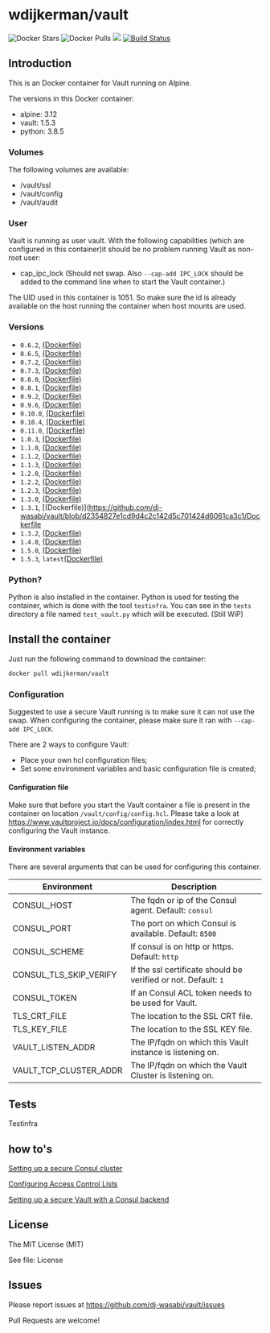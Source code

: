 # wdijkerman/vault

![Docker Stars](https://img.shields.io/docker/stars/wdijkerman/vault.svg) ![Docker Pulls](https://img.shields.io/docker/pulls/wdijkerman/vault.svg) [![](https://images.microbadger.com/badges/image/wdijkerman/vault.svg)](https://microbadger.com/images/wdijkerman/vault "Get your own image badge on microbadger.com") [![Build Status](https://travis-ci.org/dj-wasabi/vault.svg?branch=master)](https://travis-ci.org/dj-wasabi/vault)

## Introduction

This is an Docker container for Vault running on Alpine.

The versions in this Docker container:

* alpine: 3.12
* vault: 1.5.3
* python: 3.8.5

### Volumes

The following volumes are available:

* /vault/ssl
* /vault/config
* /vault/audit

### User

Vault is running as user vault. With the following capabilities (which are configured in this container)it should be no problem running Vault as non-root user:

- cap_ipc_lock (Should not swap. Also `--cap-add IPC_LOCK` should be added to the command line when to start the Vault container.)

The UID used in this container is 1051. So make sure the id is already available on the host running the container when host mounts are used.

### Versions

- `0.6.2`, [(Dockerfile)](https://github.com/dj-wasabi/vault/blob/d4fe374d29508926bed6c188b05c0764016f3a52/Dockerfile)
- `0.6.5`, [(Dockerfile)](https://github.com/dj-wasabi/vault/blob/66494b152453c34e0094517383b2a2e38f5fdb8b/Dockerfile)
- `0.7.2`, [(Dockerfile)](https://github.com/dj-wasabi/vault/blob/de4519d83b9c33a66d4f47dd4c0f688f358834bd/Dockerfile)
- `0.7.3`, [(Dockerfile)](https://github.com/dj-wasabi/vault/blob/14574e99a643df5ea788c080f4407db2c1d682cb/Dockerfile)
- `0.8.0`, [(Dockerfile)](https://github.com/dj-wasabi/vault/blob/99fd6aa38f4e7da3a4cbaa7adf74665b4a6e5f00/Dockerfile)
- `0.8.1`, [(Dockerfile)](https://github.com/dj-wasabi/vault/blob/79b143040f4720610034ea08462957403dce7c9c/Dockerfile)
- `0.9.2`, [(Dockerfile)](https://github.com/dj-wasabi/vault/blob/702f4fc7518d0891386f78d9f8d8f0b2b86893a5/Dockerfile)
- `0.9.6`, [(Dockerfile)](https://github.com/dj-wasabi/vault/blob/c710ab97f1f9e86a273267fec577e320d6ce57ac/Dockerfile)
- `0.10.0`, [(Dockerfile)](https://github.com/dj-wasabi/vault/blob/65320488ca30c444e64b743bbcf154ebf9a5a038/Dockerfile)
- `0.10.4`, [(Dockerfile)](https://github.com/dj-wasabi/vault/blob/1b79dac2c49c6be8a0618d544c2c896ef950a5f8/Dockerfile)
- `0.11.0`, [(Dockerfile)](https://github.com/dj-wasabi/vault/blob/9ad29339d9a3aa6a0cfe2c878673704a14ca1a66/Dockerfile)
- `1.0.3`,  [(Dockerfile)](https://github.com/dj-wasabi/vault/blob/71d20340552532d5b31f0f08144c899b2c3754d6/Dockerfile)
- `1.1.0`,  [(Dockerfile)](https://github.com/dj-wasabi/vault/blob/4cd23aee468f403e92fa553a0fd2924a4ac07738/Dockerfile)
- `1.1.2`,  [(Dockerfile)](https://github.com/dj-wasabi/vault/blob/13c2601e52610fcfce497c7bb4deefcbfaef79f4/Dockerfile)
- `1.1.3`,  [(Dockerfile)](https://github.com/dj-wasabi/vault/blob/dd8e57649842a1ad01133be2b6c5038896a9b456/Dockerfile)
- `1.2.0`,  [(Dockerfile)](https://github.com/dj-wasabi/vault/blob/1792b83ac09b1a812ab687e0cfc3b42ad9b329ea/Dockerfile)
- `1.2.2`,  [(Dockerfile)](https://github.com/dj-wasabi/vault/blob/e59b95ee8f598984027d84097ded789e8cee841b/Dockerfile)
- `1.2.3`,  [(Dockerfile)](https://github.com/dj-wasabi/vault/blob/9c99c9146d19e51e049251af4c4b54e86f90d254/Dockerfile)
- `1.3.0`,  [(Dockerfile)](https://github.com/dj-wasabi/vault/blob/0cb1fd6d67c2d07d06c4865dea357e4eb6b993db/Dockerfile)
- `1.3.1`,  [(Dockerfile)](https://github.com/dj-wasabi/vault/blob/d2354827e1cd9d4c2c142d5c701424d6061ca3c1/Dockerfile
- `1.3.2`,  [(Dockerfile)](https://github.com/dj-wasabi/vault/blob/c1b731dca7138ff74741f151a5d0723f92cbfce7/Dockerfile)
- `1.4.0`,  [(Dockerfile)](https://github.com/dj-wasabi/vault/blob/5f09ab75fedbac1c44e8d919a4bc8c39b564d4ae/Dockerfile)
- `1.5.0`,  [(Dockerfile)](https://github.com/dj-wasabi/vault/blob/a900b8ddc4b63c682ce2c874b24029a63daad3f1/Dockerfile)
- `1.5.3`, `latest`[(Dockerfile)](https://github.com/dj-wasabi/vault/blob/master/Dockerfile)

### Python?

Python is also installed in the container. Python is used for testing the container, which is done with the tool `testinfra`.
You can see in the `tests` directory a file named `test_vault.py` which will be executed. (Still WiP)

## Install the container

Just run the following command to download the container:

```bash
docker pull wdijkerman/vault
```

### Configuration

Suggested to use a secure Vault running is to make sure it can not use the swap. When configuring the container, please make sure it ran with `--cap-add IPC_LOCK`.

There are 2 ways to configure Vault:

* Place your own hcl configuration files;
* Set some environment variables and basic configuration file is created;

#### Configuration file

Make sure that before you start the Vault container a file is present in the container on location `/vault/config/config.hcl`.
Please take a look at https://www.vaultproject.io/docs/configuration/index.html for correctly configuring the Vault instance.

#### Environment variables

There are several arguments that can be used for configuring this container.

Environment | Description
--- | ---
CONSUL_HOST | The fqdn or ip of the Consul agent. Default: `consul`
CONSUL_PORT | The port on which Consul is available. Default: `8500`
CONSUL_SCHEME | If consul is on http or https. Default: `http`
CONSUL_TLS_SKIP_VERIFY | If the ssl certificate should be verified or not. Default: `1`
CONSUL_TOKEN | If an Consul ACL token needs to be used for Vault.
TLS_CRT_FILE | The location to the SSL CRT file.
TLS_KEY_FILE | The location to the SSL KEY file.
VAULT_LISTEN_ADDR | The IP/fqdn on which this Vault instance is listening on.
VAULT_TCP_CLUSTER_ADDR | The IP/fqdn on which the Vault Cluster is listening on.

## Tests

Testinfra

## how to's

[Setting up a secure Consul cluster](https://werner-dijkerman.nl/2017/01/09/setting-up-a-secure-consul-cluster-with-docker/)

[Configuring Access Control Lists](https://werner-dijkerman.nl/2017/01/11/configuring-access-control-lists-in-consul/)

[Setting up a secure Vault with a Consul backend](https://werner-dijkerman.nl/2017/01/15/setting-up-a-secure-vault-with-a-consul-backend/)

## License

The MIT License (MIT)

See file: License

## Issues

Please report issues at https://github.com/dj-wasabi/vault/issues

Pull Requests are welcome!
